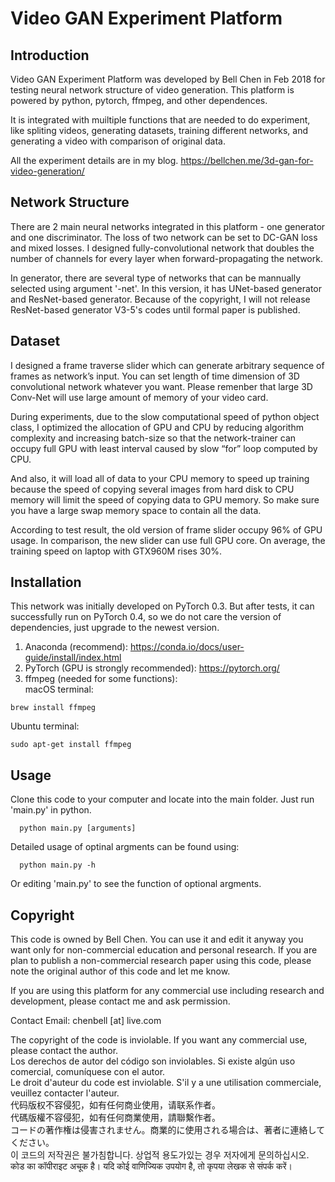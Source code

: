 # Video GAN Experiment Platform
## Introduction
Video GAN Experiment Platform was developed by Bell Chen in Feb 2018 for testing neural network structure of video generation. This platform is powered by python, pytorch, ffmpeg, and other dependences.  

It is integrated with muiltiple functions that are needed to do experiment, like spliting videos, generating datasets, training different networks, and generating a video with comparison of original data.  

All the experiment details are in my blog.
https://bellchen.me/3d-gan-for-video-generation/

## Network Structure
There are 2 main neural networks integrated in this platform - one generator and one discriminator. The loss of two network can be set to DC-GAN loss and mixed losses. I designed fully-convolutional network that doubles the number of channels for every layer when forward-propagating the network.  

In generator, there are several type of networks that can be mannually selected using argument '-net'. In this version, it has UNet-based generator and ResNet-based generator. Because of the copyright, I will not release ResNet-based generator V3-5's codes until formal paper is published.

## Dataset
I designed a frame traverse slider which can generate arbitrary sequence of frames as network’s input. You can set length of time dimension of 3D convolutional network whatever you want. Please remenber that large 3D Conv-Net will use large amount of memory of your video card.  

During experiments, due to the slow computational speed of python object class, I optimized the allocation of GPU and CPU by reducing algorithm complexity and increasing batch-size so that the network-trainer can occupy full GPU with least interval caused by slow “for” loop computed by CPU.  

And also, it will load all of data to your CPU memory to speed up training because the speed of copying several images from  hard disk to CPU memory will limit the speed of copying data to GPU memory. So make sure you have a large swap memory space to contain all the data.

According to test result, the old version of frame slider occupy 96% of GPU usage. In comparison, the new slider can use full GPU core. On average, the training speed on laptop with GTX960M rises 30%.

## Installation
This network was initially developed on PyTorch 0.3. But after tests, it can successfully run on PyTorch 0.4, so we do not care the version of dependencies, just upgrade to the newest version.

1. Anaconda (recommend):
  https://conda.io/docs/user-guide/install/index.html
2. PyTorch (GPU is strongly recommended):
  https://pytorch.org/
3. ffmpeg (needed for some functions):  
  macOS terminal: 
  ```
  brew install ffmpeg
  ```
  Ubuntu terminal:
  ```
  sudo apt-get install ffmpeg
  ```

## Usage
Clone this code to your computer and locate into the main folder. Just run 'main.py' in python.  
```
  python main.py [arguments]
```
Detailed usage of optinal argments can be found using:
```
  python main.py -h
```
Or editing 'main.py' to see the function of optional argments.
              
## Copyright
This code is owned by Bell Chen. You can use it and edit it anyway you want only for non-commercial education and personal research. If you are plan to publish a non-commercial research paper using this code, please note the original author of this code and let me know.  

If you are using this platform for any commercial use including research and development, please contact me and ask permission.  

Contact Email: chenbell [at] live.com  

The copyright of the code is inviolable. If you want any commercial use, please contact the author.  
Los derechos de autor del código son inviolables. Si existe algún uso comercial, comuníquese con el autor.  
Le droit d'auteur du code est inviolable. S'il y a une utilisation commerciale, veuillez contacter l'auteur.  
代码版权不容侵犯，如有任何商业使用，请联系作者。  
代碼版權不容侵犯，如有任何商業使用，請聯繫作者。  
コードの著作権は侵害されません。商業的に使用される場合は、著者に連絡してください。  
이 코드의 저작권은 불가침합니다. 상업적 용도가있는 경우 저자에게 문의하십시오.  
कोड का कॉपीराइट अचूक है। यदि कोई वाणिज्यिक उपयोग है, तो कृपया लेखक से संपर्क करें।  

